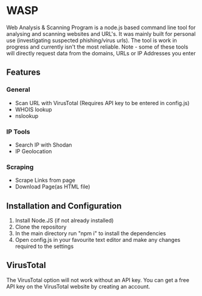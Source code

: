 # WASP
Web Analysis &amp; Scanning Program is a node.js based command line tool for analysing and scanning websites and URL's.
It was mainly built for personal use (investigating suspected phishing/virus urls). The tool is work in progress and currently isn't the most reliable.
Note - some of these tools will directly request data from the domains, URLs or IP Addresses you enter

## Features
### General
- Scan URL with VirusTotal (Requires API key to be entered in config.js)
- WHOIS lookup
- nslookup
### IP Tools
- Search IP with Shodan
- IP Geolocation
### Scraping
- Scrape Links from page
- Download Page(as HTML file)

## Installation and Configuration
1. Install Node.JS (if not already installed)
2. Clone the repository
3. In the main directory run "npm i" to install the dependencies
4. Open config.js in your favourite text editor and make any changes required to the settings

## VirusTotal
The VirusTotal option will not work without an API key. 
You can get a free API key on the VirusTotal website by creating an account.
